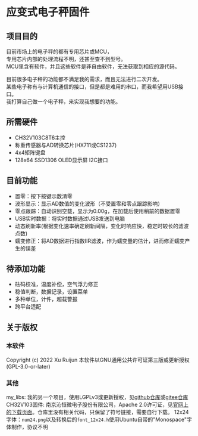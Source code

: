 # 应变式电子秤固件
## 项目目的
目前市场上的电子秤的都有专用芯片或MCU，  
专用芯片内部的处理流程不明，还甚至查不到型号。  
MCU里含有软件，并且这些软件是非自由软件，无法获取到相应的源代码。  

目前很多电子秤的功能都不满足我的需求，而且无法进行二次开发。  
某些电子称有与计算机通信的接口，但是都是难用的串口，而我希望用USB接口。  
我打算自己做一个电子秤，来实现我想要的功能。  


## 所需硬件
- CH32V103C8T6主控
- 称重传感器与AD转换芯片(HX711或CS1237)
- 4x4矩阵键盘
- 128x64 SSD1306 OLED显示屏 I2C接口


## 目前功能
- 置零：按下按键示数清零
- 波形显示：显示AD数值的变化波形（不受置零和零点跟踪影响）
- 零点跟踪：自动识别空载，显示为0.00g，在加载后使用稍前的数据置零
- USB实时数据：将实时数据通过USB发送到电脑
- 动态刷新率(根据变化速率确定刷新间隔，变化时响应快，稳定时较长的滤波点数)
- 蠕变修正：将AD数据进行指数IIR滤波，作为蠕变量的估计，进而修正蠕变产生的误差


## 待添加功能
- 砝码校准，温度补偿，空气浮力修正
- 稳值判断，数据记录，设置菜单
- 多种单位，计件，超载警报
- 跨平台适配


## 关于版权
### 本软件
Copyright (c) 2022  Xu Ruijun
本软件以GNU通用公共许可证第三版或更新授权(GPL-3.0-or-later)

### 其他
my_libs: 我的另一个项目，使用LGPLv3或更新授权，见[github仓库](https://github.com/XuHg-zjcn/my_libs)或[gitee仓库](https://gitee.com/xu-ruijun/mcu_mylibs)
CH32V103固件: 南京沁恒微电子股份有限公司，Apache 2.0许可证，见[官网上的下载页面](https://www.wch.cn/downloads/CH32V103EVT_ZIP.html)。仓库里没有相关代码，只保留了符号链接，需要自行下载。
12x24字体：`num24.png`以及转换后的`font_12x24.h`使用Ubuntu自带的"Monospace"字体制作，协议不明
